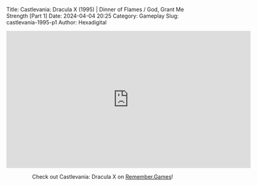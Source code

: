 Title: Castlevania: Dracula X (1995) | Dinner of Flames / God, Grant Me Strength [Part 1]
Date: 2024-04-04 20:25
Category: Gameplay
Slug: castlevania-1995-p1
Author: Hexadigital

<center><iframe src="https://www.youtube.com/embed/Do6N33RLym0?feature=oembed" allow="accelerometer; autoplay; encrypted-media; gyroscope; picture-in-picture" width="640" height="360" frameborder="0"></iframe>

Check out Castlevania: Dracula X on [Remember.Games]()!</center>